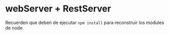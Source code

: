 # webServer + RestServer

Recuerden que deben de ejecutar ```npm install``` para reconstruir los modules de node